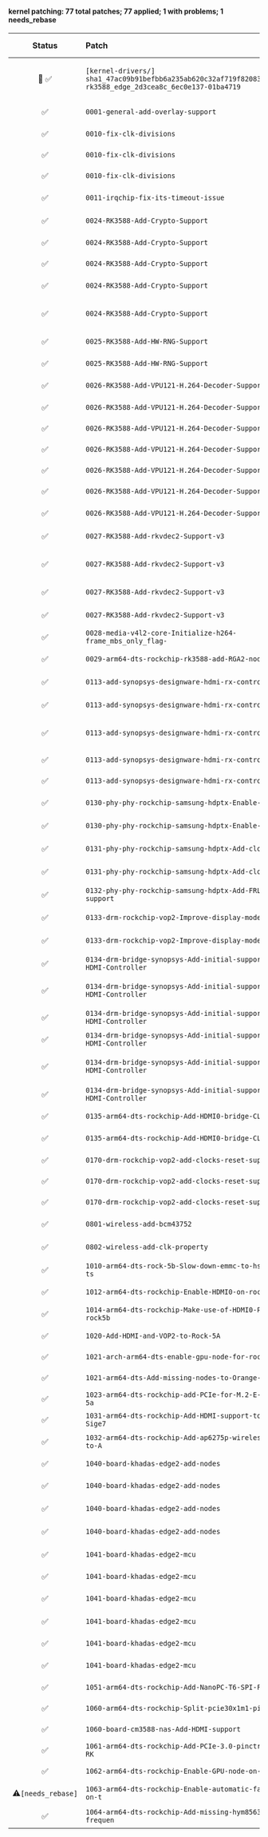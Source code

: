 #### kernel patching: 77 total patches; 77 applied; 1 with problems; 1 needs_rebase

| Status | Patch  | Diffstat Summary | Files patched | Author / Subject |
| :---:    | :---   | :---   | :---   | :---  |
|  🤖  ✅  | `[kernel-drivers/]` `sha1_47ac09b91befbb6a235ab620c32af719f8208399_rockchip-rk3588_edge_2d3cea8c_6ec0e137-01ba4719` | `(+0/-0)[]` | a349646fc4024e8b34438de0c6fb977056da0ea4 `?` | `Armbian Autopatcher` _[AUTOGEN] /opt/build_armbian/extensions/cache/patch/kernel-drivers/sha1_47ac09b91befbb6a235ab620c32af719f8208399_rockchip-rk3588_edge_2d3cea8c_6ec0e137-01ba4719_ |
| ✅  | `0001-general-add-overlay-support` | `(+19/-2)[2M]` | c35107b6b63f434a6fad283ddced1420120ca176 `Makefile.dtbinst`, `Makefile.lib` | `Paolo Sabatino` _compile .scr and install overlays in right path_ |
| ✅  | `0010-fix-clk-divisions` | `(+11/-0)[1M]` | 16b3c7e38d3d44fdf73b0fa879f2ab9d7026622e `math.h` | `Sebastian Reichel` _math.h: add DIV_ROUND_UP_NO_OVERFLOW_ |
| ✅  | `0010-fix-clk-divisions` | `(+3/-3)[1M]` | adfe702f513be80c887c866c5da6d5781a549254 `clk-divider.c` | `Sebastian Reichel` _clk: divider: Fix divisor masking on 64 bit platforms_ |
| ✅  | `0010-fix-clk-divisions` | `(+2/-4)[1M]` | d983f991339f70361edd075947cb9f756fd4762c `clk-composite.c` | `Sebastian Reichel` _clk: composite: replace open-coded abs_diff()_ |
| ✅  | `0011-irqchip-fix-its-timeout-issue` | `(+72/-7)[1M]` | c58de2260e43db946df41f7f8bc2a93f128edbb7 `irq-gic-v3-its.c` | `Muhammed Efe Cetin` _irqchip/irq-gic-v3-its: fix its timeout issue for rk35xx boards_ |
| ✅  | `0024-RK3588-Add-Crypto-Support` | `(+65/-0)[1A]` | 88d40d87692dc0286ce8012e77bb7be08bd89357 `rockchip,rk3588-crypto.yaml` | `Corentin Labbe` _dt-bindings: crypto: add support for rockchip,crypto-rk3588_ |
| ✅  | `0024-RK3588-Add-Crypto-Support` | `(+12/-0)[1M]` | 99e68ae64a510bb1160f167740111bc93e0bd7cd `rk356x.dtsi` | `Corentin Labbe` _ARM64: dts: rk356x: add crypto node_ |
| ✅  | `0024-RK3588-Add-Crypto-Support` | `(+11/-0)[1M]` | 9e229c7921e7484a7164528f1681d17f38c508f8 `rk3588-base.dtsi` | `Muhammed Efe Cetin` _arm64: dts: rockchip: rk3588: enable crypto node_ |
| ✅  | `0024-RK3588-Add-Crypto-Support` | `(+34/-76)[2M]` | 7c935915f187c0cdc027b38123abf4ba9dc6dd51 `rockchip,rk3588-cru.h`, `rst-rk3588.c` | `Corentin Labbe` _reset: rockchip: secure reset must be used by SCMI_ |
| ✅  | `0024-RK3588-Add-Crypto-Support` | `(+1938/-0)[2M, 4A]` | 3fcd4efe16870971b0df911a960fff7015dd5b2f `rk2_crypto.c`, `rk2_crypto_skcipher.c`, `rk2_crypto_ahash.c`, `rk2_crypto.h`, `Kconfig`, `Makefile` | `Corentin Labbe` _crypto: rockchip: add rk3588 driver_ |
| ✅  | `0025-RK3588-Add-HW-RNG-Support` | `(+588/-0)[2M, 1A]` | 3879d97acf5316ca32c5ee706e06cba7d4b35a05 `rockchip-rng.c`, `Kconfig`, `Makefile` | `Muhammed Efe Cetin` _hwrng: rockchip: Add support for Rockchip HW RNG_ |
| ✅  | `0025-RK3588-Add-HW-RNG-Support` | `(+10/-0)[1M]` | aeefefdc223965a1b5fe48f56ddca3b07ed33f60 `rk3588-base.dtsi` | `Muhammed Efe Cetin` _arm64: dts: rockchip: rk3588: enable RNG node_ |
| ✅  | `0026-RK3588-Add-VPU121-H.264-Decoder-Support` | `(+1/-0)[1M]` | 559f3e2ebbcbf72e2fc31a15f658af34cc37b546 `rockchip,rk3568-vepu.yaml` | `Emmanuel Gil Peyrot` _media: dt-bindings: rk3568-vepu: Add RK3588 VEPU121_ |
| ✅  | `0026-RK3588-Add-VPU121-H.264-Decoder-Support` | `(+3/-0)[1M]` | 932ac56d4c2e9de5e95a1707c8f26d7d1876debd `rockchip-vpu.yaml` | `Jianfeng Liu` _media: dt-bindings: rockchip-vpu: Add RK3588 VPU121_ |
| ✅  | `0026-RK3588-Add-VPU121-H.264-Decoder-Support` | `(+47/-0)[1M]` | 2428025c01440befac990f1634b4259ae2341e1a `hantro_drv.c` | `Sebastian Reichel` _media: hantro: Disable multicore support_ |
| ✅  | `0026-RK3588-Add-VPU121-H.264-Decoder-Support` | `(+1/-0)[1M]` | baa3df50ecebc117e2425a3910707f31e83c091c `hantro_drv.c` | `Sebastian Reichel` _media: hantro: Add RK3588 VEPU121_ |
| ✅  | `0026-RK3588-Add-VPU121-H.264-Decoder-Support` | `(+80/-0)[1M]` | 8af8183bb325925330c1c9fbb4f0daa41f046183 `rk3588-base.dtsi` | `Emmanuel Gil Peyrot` _arm64: dts: rockchip: Add VEPU121 to RK3588_ |
| ✅  | `0026-RK3588-Add-VPU121-H.264-Decoder-Support` | `(+21/-0)[1M]` | 05b48848ba4eeded084a140839ce31e7346a0fe4 `rk3588-base.dtsi` | `Jianfeng Liu` _arm64: dts: rockchip: Add VPU121 support for RK3588_ |
| ✅  | `0026-RK3588-Add-VPU121-H.264-Decoder-Support` | `(+5/-4)[2M]` | 81f482f369116ffb2bc08134ecfb8b895eaca2be `rk3588-base.dtsi`, `rockchip-vpu.yaml` | `Muhammed Efe Cetin` _arm64: dts: rockchip: rk3588: disable H264 decoding on Hantro decoder_ |
| ✅  | `0027-RK3588-Add-rkvdec2-Support-v3` | `(+510/-499)[1M, 1A]` | 0c613aefb1e4ea3037306822ea94d3744dff4530 `rkvdec-cabac.h`, `rkvdec-h264.c` | `Detlev Casanova` _media: rockchip: Move H264 CABAC table to header file_ |
| ✅  | `0027-RK3588-Add-rkvdec2-Support-v3` | `(+2503/-0)[2M, 6A]` | 80da5cd82369ece59d98ac0fd26898fbd80a698e `rkvdec2.c`, `rkvdec2-h264.c`, `rkvdec2-regs.h`, `rkvdec2.h`, `Kconfig`, `Makefile` | `Detlev Casanova` _media: rockchip: Introduce the rkvdec2 driver_ |
| ✅  | `0027-RK3588-Add-rkvdec2-Support-v3` | `(+72/-1)[1M]` | 50a4d18ecb9576ea752d83da2f9caa82db10f107 `rockchip,vdec.yaml` | `Detlev Casanova` _media: dt-bindings: rockchip: Document RK3588 Video Decoder bindings_ |
| ✅  | `0027-RK3588-Add-rkvdec2-Support-v3` | `(+48/-0)[1M]` | 6a0141c99faeb57753a9d2eb855702035ab2e98c `rk3588-base.dtsi` | `Detlev Casanova` _arm64: dts: rockchip: Add rkvdec2 Video Decoder on rk3588(s)_ |
| ✅  | `0028-media-v4l2-core-Initialize-h264-frame_mbs_only_flag-` | `(+13/-0)[1M]` | f4b07ab6800485e109d62bd0417152a1f0d9ca4b `v4l2-ctrls-core.c` | `amazingfate` _media: v4l2-core: Initialize h264 frame_mbs_only_flag as 1_ |
| ✅  | `0029-arm64-dts-rockchip-rk3588-add-RGA2-node` | `(+11/-0)[1M]` | 3ea002a2a6a645c2b90c5fd91b3ea5463f5dcb5a `rk3588-base.dtsi` | `Muhammed Efe Cetin` _arm64: dts: rockchip: rk3588: add VDPU and RGA2 nodes_ |
| ✅  | `0113-add-synopsys-designware-hdmi-rx-controller` | `(+132/-0)[1A]` | 202a7c53847536fec0e0a213dff879c99280f8a9 `snps,dw-hdmi-rx.yaml` | `Shreeya Patel` _dt-bindings: media: Document bindings for HDMI RX Controller_ |
| ✅  | `0113-add-synopsys-designware-hdmi-rx-controller` | `(+70/-0)[2M]` | 69461add1742233fc4e55bae8340c265972bf929 `rk3588-extra.dtsi`, `rk3588-base-pinctrl.dtsi` | `Shreeya Patel` _arm64: dts: rockchip: Add device tree support for HDMI RX Controller_ |
| ✅  | `0113-add-synopsys-designware-hdmi-rx-controller` | `(+3524/-0)[2M, 8A]` | e8379df7ede15758838c1b1ef0f74dccb6f4e2ef `snps_hdmirx.c`, `snps_hdmirx.h`, `snps_hdmirx_cec.c`, `snps_hdmirx_cec.h`, `Kconfig`, `Makefile` | `Shreeya Patel` _media: platform: synopsys: Add support for hdmi input driver_ |
| ✅  | `0113-add-synopsys-designware-hdmi-rx-controller` | `(+1/-0)[1M]` | 14dd1c02624819d45709cec4391da698156ff6e6 `defconfig` | `Sebastian Reichel` _arm64: defconfig: Enable Synopsys HDMI receiver_ |
| ✅  | `0113-add-synopsys-designware-hdmi-rx-controller` | `(+1/-1)[1M]` | 01d57d05bea0567b7648327b6d733e20d5b42107 `snps_hdmirx.c` | `Muhammed Efe Cetin` _comment v4l2 error on hdmirx_ |
| ✅  | `0130-phy-phy-rockchip-samsung-hdptx-Enable-runtime-PM` | `(+1/-0)[1M]` | a894f366533941bae4ba50652e0df7d437a05ea2 `phy-rockchip-samsung-hdptx.c` | `Cristian Ciocaltea` _phy: phy-rockchip-samsung-hdptx: Explicitly include pm_runtime.h_ |
| ✅  | `0130-phy-phy-rockchip-samsung-hdptx-Enable-runtime-PM` | `(+6/-18)[1M]` | 1a1e99ac127b4e4ed45b2a0445214e5f2d9e18f4 `phy-rockchip-samsung-hdptx.c` | `Cristian Ciocaltea` _phy: phy-rockchip-samsung-hdptx: Enable runtime PM at PHY core level_ |
| ✅  | `0131-phy-phy-rockchip-samsung-hdptx-Add-clock-provider` | `(+3/-0)[1M]` | c52b88ab03737db868e0262707df02cd472a5413 `rockchip,rk3588-hdptx-phy.yaml` | `Cristian Ciocaltea` _dt-bindings: phy: rockchip,rk3588-hdptx-phy: Add #clock-cells_ |
| ✅  | `0131-phy-phy-rockchip-samsung-hdptx-Add-clock-provider` | `(+173/-22)[1M]` | c95fe724be0b5a29cfae4c51ae024a12bd544c81 `phy-rockchip-samsung-hdptx.c` | `Cristian Ciocaltea` _phy: phy-rockchip-samsung-hdptx: Add clock provider support_ |
| ✅  | `0132-phy-phy-rockchip-samsung-hdptx-Add-FRL-EARC-support` | `(+426/-2)[1M]` | de44798e678d34b945522665099fc9763d46c402 `phy-rockchip-samsung-hdptx.c` | `Cristian Ciocaltea` _[WIP] phy: phy-rockchip-samsung-hdptx: Add FRL & EARC support_ |
| ✅  | `0133-drm-rockchip-vop2-Improve-display-modes-handling` | `(+8/-0)[1M]` | 6a4546225365aae1d0f120092bb2b7ccd489d986 `rockchip-drm.yaml` | `Cristian Ciocaltea` _[WIP] dt-bindings: display: rockchip-drm: Add optional clocks property_ |
| ✅  | `0133-drm-rockchip-vop2-Improve-display-modes-handling` | `(+552/-1)[1M]` | cca4b24d1626e065c19fbe766b9e4f1f6e7da3cf `rockchip_drm_vop2.c` | `Cristian Ciocaltea` _[WIP] drm/rockchip: vop2: Improve display modes handling on rk3588_ |
| ✅  | `0134-drm-bridge-synopsys-Add-initial-support-for-DW-HDMI-Controller` | `(+66/-0)[1A]` | 64b23f7aa8730485b52c78ec98905ab2a275f2e4 `synopsys,dw-hdmi-qp.yaml` | `Cristian Ciocaltea` _dt-bindings: display: bridge: Add schema for Synopsys DW HDMI QP TX IP_ |
| ✅  | `0134-drm-bridge-synopsys-Add-initial-support-for-DW-HDMI-Controller` | `(+1629/-0)[2M, 3A]` | 9d5ea29d0f661c36853a36bcb5da48357ba520ca `dw-hdmi-qp.h`, `dw-hdmi-qp.c`, `dw_hdmi_qp.h`, `Kconfig`, `Makefile` | `Cristian Ciocaltea` _drm/bridge: synopsys: Add DW HDMI QP TX Controller driver_ |
| ✅  | `0134-drm-bridge-synopsys-Add-initial-support-for-DW-HDMI-Controller` | `(+188/-0)[1A]` | b180011a099aeda1987a123df5af9be691c25ab3 `rockchip,dw-hdmi-qp.yaml` | `Cristian Ciocaltea` _dt-bindings: display: rockchip: Add schema for RK3588 HDMI TX Controller_ |
| ✅  | `0134-drm-bridge-synopsys-Add-initial-support-for-DW-HDMI-Controller` | `(+2/-1)[1M]` | 579a0258d58a9a0ebd3de2f91d6c2c6d357aac6e `rockchip_drm_drv.h` | `Cristian Ciocaltea` _drm/rockchip: Explicitly include bits header_ |
| ✅  | `0134-drm-bridge-synopsys-Add-initial-support-for-DW-HDMI-Controller` | `(+442/-0)[4M, 1A]` | 6a2d2b5ff7164fb47c4535ce6ee6ab3d33ba3121 `dw_hdmi_qp-rockchip.c`, `Kconfig`, `rockchip_drm_drv.c`, `Makefile`, `rockchip_drm_drv.h` | `Cristian Ciocaltea` _drm/rockchip: Add basic RK3588 HDMI output support_ |
| ✅  | `0134-drm-bridge-synopsys-Add-initial-support-for-DW-HDMI-Controller` | `(+1/-0)[1M]` | 7920b224135bcd51c1da09b1ee277bbc412f47e0 `defconfig` | `Cristian Ciocaltea` _arm64: defconfig: Enable Rockchip extensions for Synopsys DW HDMI QP_ |
| ✅  | `0135-arm64-dts-rockchip-Add-HDMI0-bridge-CLK-to-rk3588` | `(+42/-0)[1M]` | 120da8b9fc52fc8c22b862c9413120488a710b50 `rk3588-base.dtsi` | `Cristian Ciocaltea` _arm64: dts: rockchip: Add HDMI0 bridge to rk3588_ |
| ✅  | `0135-arm64-dts-rockchip-Add-HDMI0-bridge-CLK-to-rk3588` | `(+1/-0)[1M]` | 1fb7a0d845cbcbe97e43fc3fb4d0524e659e8b1d `rk3588-base.dtsi` | `Cristian Ciocaltea` _[WIP] arm64: dts: rockchip: Enable HDMI0 PHY clk provider on rk3588_ |
| ✅  | `0170-drm-rockchip-vop2-add-clocks-reset-support` | `(+30/-0)[1M]` | b05ad8358a77deade85a5e7c69f119856d374a54 `rockchip_drm_vop2.c` | `Detlev Casanova` _vop2: Add clock resets support_ |
| ✅  | `0170-drm-rockchip-vop2-add-clocks-reset-support` | `(+27/-0)[1M]` | a22bd14cb744bd269aa9fb65ba6c0e74169b302e `rockchip-vop2.yaml` | `Detlev Casanova` _dt-bindings: display: vop2: Add VP clock resets_ |
| ✅  | `0170-drm-rockchip-vop2-add-clocks-reset-support` | `(+8/-0)[1M]` | db201398a0efd52c06becf6c202332881f21f4f7 `rk3588-base.dtsi` | `Muhammed Efe Cetin` _arm64: dts: rockchip: rk3588: add VOP2 clock resets_ |
| ✅  | `0801-wireless-add-bcm43752` | `(+6/-1)[2M]` | accbfcd011eddb88fe58389722b4136a6be4ee58 `pcie.c`, `brcm_hw_ids.h` | `Ondrej Jirman` _net: wireless: brcmfmac: Add support for AP6275P_ |
| ✅  | `0802-wireless-add-clk-property` | `(+10/-0)[1M]` | 35865bb8aa3576099a287a156ac3fe96cb4bbea8 `pcie.c` | `Ondrej Jirman` _net: wireless: brcmfmac: Add optional 32k clock enable support_ |
| ✅  | `1010-arm64-dts-rock-5b-Slow-down-emmc-to-hs200-and-add-ts` | `(+5/-2)[1M]` | 61e53edde166faad81078d085ba7605b63b22318 `rk3588-rock-5b.dts` | `amazingfate` _arm64: dts: rock-5b: Slow down emmc to hs200 and add tsadc node_ |
| ✅  | `1012-arm64-dts-rockchip-Enable-HDMI0-on-rock-5b` | `(+30/-0)[1M]` | ec55d5b04b890ce8a5da26aa3b14984d71f02556 `rk3588-rock-5b.dts` | `Cristian Ciocaltea` _arm64: dts: rockchip: Enable HDMI0 on rock-5b_ |
| ✅  | `1014-arm64-dts-rockchip-Make-use-of-HDMI0-PHY-PLL-on-rock5b` | `(+5/-0)[1M]` | d0a6204195d79c93bec684b5d96f33db179930e0 `rk3588-rock-5b.dts` | `Cristian Ciocaltea` _arm64: dts: rockchip: Make use of HDMI0 PHY PLL on rock-5b_ |
| ✅  | `1020-Add-HDMI-and-VOP2-to-Rock-5A` | `(+30/-0)[1M]` | 1bcc80b741e2cad5ee282c1e40c1a38c1a3c8cc7 `rk3588s-rock-5a.dts` | `Muhammed Efe Cetin` _Add HDMI and VOP2 to Rock 5A_ |
| ✅  | `1021-arch-arm64-dts-enable-gpu-node-for-rock-5a` | `(+6/-0)[1M]` | 6efb6bc3cad561443903b5279fdf9ab830b2854a `rk3588s-rock-5a.dts` | `amazingfate` _arch: arm64: dts: enable gpu node for rock-5a_ |
| ✅  | `1021-arm64-dts-Add-missing-nodes-to-Orange-Pi-5-Plus` | `(+218/-3)[1M]` | a24d9866d892bfbe5abc7ec6752746d7c16f62d0 `rk3588-orangepi-5-plus.dts` | `Muhammed Efe Cetin` _arm64: dts: Add missing nodes to Orange Pi 5 Plus_ |
| ✅  | `1023-arm64-dts-rockchip-add-PCIe-for-M.2-E-Key-to-rock-5a` | `(+9/-0)[1M]` | c65f5921fe90a8b5dd4e3868fd5334b5287b2a19 `rk3588s-rock-5a.dts` | `amazingfate` _arm64: dts: rockchip: add PCIe for M.2 E-Key to rock-5a_ |
| ✅  | `1031-arm64-dts-rockchip-Add-HDMI-support-to-ArmSoM-Sige7` | `(+30/-0)[1M]` | 84b9eab1b5ba2dfd37c1428503f80a4f71dce78c `rk3588-armsom-sige7.dts` | `Jianfeng Liu` _arm64: dts: rockchip: Add HDMI support to ArmSoM Sige7_ |
| ✅  | `1032-arm64-dts-rockchip-Add-ap6275p-wireless-support-to-A` | `(+16/-0)[1M]` | 44600871c2a2add313842742e72709a9c9a3e215 `rk3588-armsom-sige7.dts` | `Jianfeng Liu` _arm64: dts: rockchip: Add ap6275p wireless support to ArmSoM Sige7_ |
| ✅  | `1040-board-khadas-edge2-add-nodes` | `(+120/-0)[1M]` | 8039f511bda260da68a6ffd95998ef1647cec7c3 `rk3588s-khadas-edge2.dts` | `Muhammed Efe Cetin` _arm64: dts: rockchip: Add USB-C to Khadas Edge 2_ |
| ✅  | `1040-board-khadas-edge2-add-nodes` | `(+17/-1)[1M]` | 5ddec13239a009af23b1992930f59e44a8e0f02b `rk3588s-khadas-edge2.dts` | `Muhammed Efe Cetin` _arm64: dts: rockchip: Add bluetooth support to Khadas Edge 2_ |
| ✅  | `1040-board-khadas-edge2-add-nodes` | `(+53/-0)[1M]` | 5a8068d1856b718185634880e4930e5499c99a6f `rk3588s-khadas-edge2.dts` | `Muhammed Efe Cetin` _arm64: dts: rockchip: Add HDMI & VOP2 to Khadas Edge 2_ |
| ✅  | `1040-board-khadas-edge2-add-nodes` | `(+17/-0)[1M]` | cb8e81a63c983b682e1b7929241a9968344a0ba4 `rk3588s-khadas-edge2.dts` | `Muhammed Efe Cetin` _arm64: dts: rockchip: Add AP6275P wireless support to Khadas Edge 2_ |
| ✅  | `1041-board-khadas-edge2-mcu` | `(+30/-2)[2M]` | f53decddffcefc6eba9f17b73966e04e8a4f7ffd `khadas-mcu.h`, `khadas-mcu.c` | `Muhammed Efe Cetin` _mfd: khadas-mcu: add Edge2 registers_ |
| ✅  | `1041-board-khadas-edge2-mcu` | `(+0/-11)[1M]` | 730bc44ce5b53fe32cc32ff15039e61434343558 `khadas-mcu.c` | `Muhammed Efe Cetin` _mfd: khadas-mcu: drop unused code_ |
| ✅  | `1041-board-khadas-edge2-mcu` | `(+73/-4)[1M]` | 4a4151cb0da5396309ecefd551db9555527c0340 `khadas_mcu_fan.c` | `Muhammed Efe Cetin` _thermal: khadas_mcu_fan: add support for Khadas Edge 2_ |
| ✅  | `1041-board-khadas-edge2-mcu` | `(+6/-1)[1M]` | dc06d646e952e249cd5f1601b1fd39a8abd1941e `khadas,mcu.yaml` | `Muhammed Efe Cetin` _dt-bindings: mfd: khadas-mcu: add cooling-levels property_ |
| ✅  | `1041-board-khadas-edge2-mcu` | `(+7/-0)[1M]` | f6b8f4a62b722ed9aa94f7f36564743ad1ba9702 `rk3588s-khadas-edge2.dts` | `Muhammed Efe Cetin` _arm64: dts: rockchip: Add MCU to Khadas Edge 2_ |
| ✅  | `1041-board-khadas-edge2-mcu` | `(+56/-0)[1M]` | d14609ca4b411bd11b76e3b0bd11a81cd6249514 `rk3588s-khadas-edge2.dts` | `Muhammed Efe Cetin` _arm64: dts: rockchip: Add automatic fan control to Khadas Edge 2_ |
| ✅  | `1051-arm64-dts-rockchip-Add-NanoPC-T6-SPI-Flash` | `(+14/-0)[1M]` | 0aff85e0f8fe32b903512376ff44c7b548739c0a `rk3588-nanopc-t6.dts` | `Ricardo Pardini` _arm64: dts: rockchip: Add NanoPC T6 SPI Flash_ |
| ✅  | `1060-arm64-dts-rockchip-Split-pcie30x1m1-pinctrl` | `(+13/-3)[1M]` | 675baedb65800772a34ea39aad4443700c9ae309 `rk3588-base-pinctrl.dtsi` | `Joshua Riek` _arm64: dts: rockchip: Split pcie30x1m1 pinctrl_ |
| ✅  | `1060-board-cm3588-nas-Add-HDMI-support` | `(+47/-0)[1M]` | c6e1eb96aa97c15a0d78b294bdd06c076cd4f5d0 `rk3588-friendlyelec-cm3588-nas.dts` | `ColorfulRhino` _CM3588-NAS: Add HDMI support_ |
| ✅  | `1061-arm64-dts-rockchip-Add-PCIe-3.0-pinctrl-to-Turing-RK` | `(+1/-1)[1M]` | 64f62493f6e2cb8fbc8664d1d4724747ca005a00 `rk3588-turing-rk1.dtsi` | `Joshua Riek` _arm64: dts: rockchip: Add PCIe 3.0 pinctrl to Turing RK1_ |
| ✅  | `1062-arm64-dts-rockchip-Enable-GPU-node-on-Turing-RK1` | `(+5/-0)[1M]` | 51e00caffd92c51fe29f61587bd6b844870dc8b9 `rk3588-turing-rk1.dtsi` | `Joshua Riek` _arm64: dts: rockchip: Enable GPU node on Turing RK1_ |
| ⚠️`[needs_rebase]`  | `1063-arm64-dts-rockchip-Enable-automatic-fan-control-on-t` | `(+31/-1)[1M]` | 551ade4597a0b8926224f13189b7f7df319e6cba `rk3588-turing-rk1.dtsi` | `Joshua Riek` _arm64: dts: rockchip: Enable automatic fan control on the Turing RK1_ |
| ✅  | `1064-arm64-dts-rockchip-Add-missing-hym8563-clock-frequen` | `(+1/-0)[1M]` | 2a6ed6e9f430f32fffc2fa89e5a5695305b9b9f3 `rk3588-turing-rk1.dtsi` | `Joshua Riek` _arm64: dts: rockchip: Add missing hym8563 clock-frequency for Turing RK1_ |


